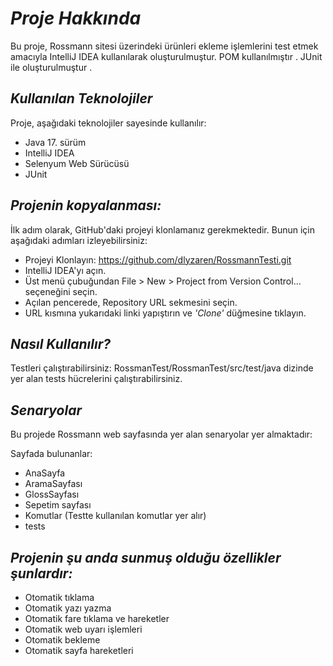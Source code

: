 # *Proje Hakkında*
Bu proje, Rossmann sitesi üzerindeki ürünleri ekleme işlemlerini test etmek amacıyla IntelliJ IDEA kullanılarak oluşturulmuştur. POM kullanılmıştır . JUnit ile oluşturulmuştur .


## *Kullanılan Teknolojiler*

Proje, aşağıdaki teknolojiler sayesinde kullanılır:

- Java 17. sürüm
- IntelliJ IDEA
- Selenyum Web Sürücüsü
- JUnit

## *Projenin kopyalanması:*

İlk adım olarak, GitHub'daki projeyi klonlamanız gerekmektedir. Bunun için aşağıdaki adımları izleyebilirsiniz:
- Projeyi Klonlayın: https://github.com/dlyzaren/RossmannTesti.git
- IntelliJ IDEA'yı açın.
- Üst menü çubuğundan File > New > Project from Version Control... seçeneğini seçin.
- Açılan pencerede, Repository URL sekmesini seçin.
- URL kısmına yukarıdaki linki yapıştırın ve *'Clone'* düğmesine tıklayın.

## *Nasıl Kullanılır?*

Testleri çalıştırabilirsiniz: RossmanTest/RossmanTest/src/test/java dizinde yer alan tests hücrelerini çalıştırabilirsiniz.

## *Senaryolar*

Bu projede Rossmann web sayfasında yer alan senaryolar yer almaktadır:

 Sayfada bulunanlar:
	
 - AnaSayfa
 - AramaSayfası
 - GlossSayfası
 - Sepetim sayfası
 - Komutlar (Testte kullanılan komutlar yer alır)
 - tests
## *Projenin şu anda sunmuş olduğu özellikler şunlardır:*


- Otomatik tıklama
- Otomatik yazı yazma
- Otomatik fare tıklama ve hareketler
- Otomatik web uyarı işlemleri
- Otomatik bekleme 
- Otomatik sayfa hareketleri



